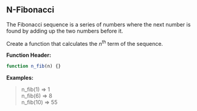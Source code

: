 ## N-Fibonacci
The Fibonacci sequence is a series of numbers where the next number is found by adding up the two numbers before it.

Create a function that calculates the _n_<sup>th</sup> term of the sequence.

**Function Header:**
```javascript
function n_fib(n) {}
```

**Examples:**
> n_fib(1) => 1  
> n_fib(6) => 8  
> n_fib(10) => 55
